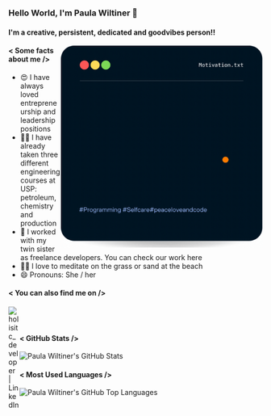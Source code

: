 ### Hello World, I'm Paula Wiltiner 👋

#### I'm a creative, persistent, dedicated and goodvibes person!!

<img align="right" alt="motivation.txt" src="https://github.com/PaulaWiltiner/PaulaWiltiner/blob/main/repeat.gif?raw=true" width="400" height="400" />

#### < Some facts about me />

- :heart_eyes:  I have always loved entrepreneurship and leadership positions
- :student:  I have already taken three different engineering courses at USP: petroleum, chemistry and production
-	:two_women_holding_hands:  I worked with my twin sister as freelance developers. You can check our work here
- :lotus_position_woman:  I love to meditate on the grass or sand at the beach 
- 😄  Pronouns: She / her


####  < You can also find me on />
[<img align="left" alt="holisitc_developer | LinkedIn" width="22px" src="https://cdn.jsdelivr.net/npm/simple-icons@v3/icons/linkedin.svg" />][linkedin]

<br />
<br />

#### <  GitHub Stats />

  <img align="left" alt="Paula Wiltiner's GitHub Stats" src="https://github-readme-stats.vercel.app/api?username=paulawiltiner&show_icons=true&hide_border=true" />

<br />

####  < Most Used Languages />

<img align="left" alt="Paula Wiltiner's GitHub Top Languages" src="https://github-readme-stats.vercel.app/api/top-langs/?username=paulawiltiner" />



[linkedin]: https://www.linkedin.com/in/paula-wiltiner-santana-2a056719a/
